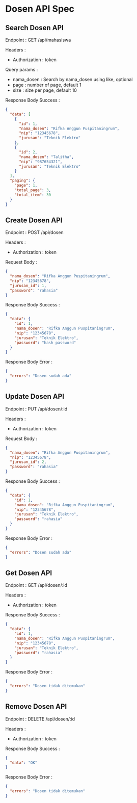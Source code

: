 # Dosen API Spec

## Search Dosen API

Endpoint : GET /api/mahasiswa

Headers :

- Authorization : token

Query params :

- nama_dosen : Search by nama_dosen using like, optional
- page : number of page, default 1
- size : size per page, default 10

Response Body Success :

```json
{
  "data": [
    {
      "id": 1,
      "nama_dosen": "Rifka Anggun Puspitaningrum",
      "nip": "12345678",
      "jurusan": "Teknik Elektro"
    },
    {
      "id": 2,
      "nama_dosen": "Talitha",
      "nip": "987654321",
      "jurusan": "Teknik Elektro"
    }
  ],
  "paging": {
    "page": 1,
    "total_page": 3,
    "total_item": 30
  }
}
```

## Create Dosen API

Endpoint : POST /api/dosen

Headers :

- Authorization : token

Request Body :

```json
{
  "nama_dosen": "Rifka Anggun Puspitaningrum",
  "nip": "12345678",
  "jurusan_id": 1,
  "password": "rahasia"
}
```

Response Body Success :

```json
{
  "data": {
    "id": 1,
    "nama_dosen": "Rifka Anggun Puspitaningrum",
    "nip": "12345678",
    "jurusan": "Teknik Elektro",
    "password": "hash password"
  }
}
```

Response Body Error :

```json
{
  "errors": "Dosen sudah ada"
}
```

## Update Dosen API

Endpoint : PUT /api/dosen/:id

Headers :

- Authorization : token

Request Body :

```json
{
  "nama_dosen": "Rifka Anggun Puspitaningrum",
  "nip": "12345678",
  "jurusan_id": 2,
  "password": "rahasia"
}
```

Response Body Success :

```json
{
  "data": {
    "id": 1,
    "nama_dosen": "Rifka Anggun Puspitaningrum",
    "nip": "12345678",
    "jurusan": "Teknik Elektro",
    "password": "rahasia"
  }
}
```

Response Body Error :

```json
{
  "errors": "Dosen sudah ada"
}
```

## Get Dosen API

Endpoint : GET /api/dosen/:id

Headers :

- Authorization : token

Response Body Success :

```json
{
  "data": {
    "id": 1,
    "nama_dosen": "Rifka Anggun Puspitaningrum",
    "nip": "12345678",
    "jurusan": "Teknik Elektro",
    "password": "rahasia"
  }
}
```

Response Body Error :

```json
{
  "errors": "Dosen tidak ditemukan"
}
```

## Remove Dosen API

Endpoint : DELETE /api/dosen/:id

Headers :

- Authorization : token

Response Body Success :

```json
{
  "data": "OK"
}
```

Response Body Error :

```json
{
  "errors": "Dosen tidak ditemukan"
}
```
